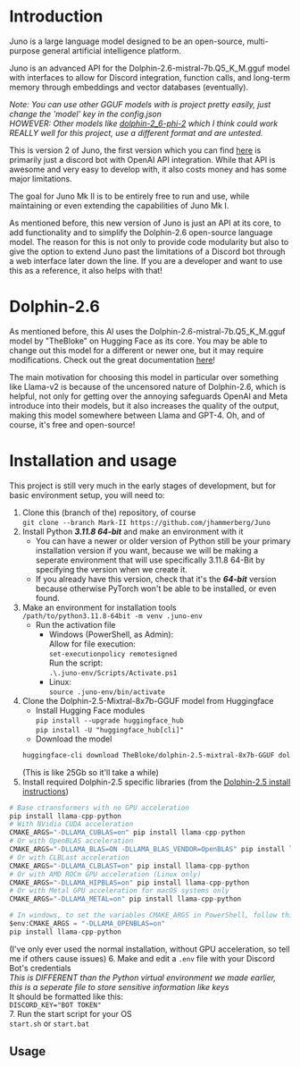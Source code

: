 # Introduction
Juno is a large language model designed to be an open-source, multi-purpose general artificial intelligence platform.

Juno is an advanced API for the Dolphin-2.6-mistral-7b.Q5_K_M.gguf model with interfaces to allow for Discord integration, function calls, and long-term memory through embeddings and vector databases (eventually).

*Note: You can use other GGUF models with is project pretty easily, just change the 'model' key in the config.json*\
*HOWEVER: Other models like [dolphin-2_6-phi-2](https://huggingface.co/cognitivecomputations/dolphin-2_6-phi-2*) which I think could work REALLY well for this project, use a different format and are untested.*

This is version 2 of Juno, the first version which you can find [here](https://github.com/jhammerberg/Juno) is primarily just a discord bot with OpenAI API integration. While that API is awesome and very easy to develop with, it also costs money and has some major limitations.

The goal for Juno Mk II is to be entirely free to run and use, while maintaining or even extending the capabilities of Juno Mk I.

As mentioned before, this new version of Juno is just an API at its core, to add functionality and to simplify the Dolphin-2.6 open-source language model. The reason for this is not only to provide code modularity but also to give the option to extend Juno past the limitations of a Discord bot through a web interface later down the line. If you are a developer and want to use this as a reference, it also helps with that!

# Dolphin-2.6
As mentioned before, this AI uses the Dolphin-2.6-mistral-7b.Q5_K_M.gguf model by "TheBloke" on Hugging Face as its core. You may be able to change out this model for a different or newer one, but it may require modifications. Check out the great documentation [here](https://huggingface.co/TheBloke/dolphin-2.6-mistral-7b.Q5_K_M.gguf)!

The main motivation for choosing this model in particular over something like Llama-v2 is because of the uncensored nature of Dolphin-2.6, which is helpful, not only for getting over the annoying safeguards OpenAI and Meta introduce into their models, but it also increases the quality of the output, making this model somewhere between Llama and GPT-4. Oh, and of course, it's free and open-source!

# Installation and usage
This project is still very much in the early stages of development, but for basic environment setup, you will need to:
1. Clone this (branch of the) repository, of course\
```git clone --branch Mark-II https://github.com/jhammerberg/Juno```
2. Install Python ***3.11.8 64-bit*** and make an environment with it
    - You can have a newer or older version of Python still be your primary installation version if you want, because we will be making a seperate environment that will use specifically 3.11.8 64-Bit by specifying the version when we create it.
    - If you already have this version, check that it's the ***64-bit*** version because otherwise PyTorch won't be able to be installed, or even found.
3. Make an environment for installation tools\
    ```/path/to/python3.11.8-64bit -m venv .juno-env```
    - Run the activation file
        - Windows (PowerShell, as Admin):\
        Allow for file execution:\
        ```set-executionpolicy remotesigned```\
        Run the script:\
        ```.\.juno-env/Scripts/Activate.ps1```
        - Linux:\
        ```source .juno-env/bin/activate```
4. Clone the Dolphin-2.5-Mixtral-8x7b-GGUF model from Huggingface 
    - Install Hugging Face modules\
    ```pip install --upgrade huggingface_hub```\
    ```pip install -U "huggingface_hub[cli]"```
    - Download the model
    ```bash
    huggingface-cli download TheBloke/dolphin-2.5-mixtral-8x7b-GGUF dolphin-2.5-mixtral-8x7b.Q4_K_M.gguf --local-dir . --local-dir-use-symlinks False
    ```
    (This is like 25Gb so it'll take a while)
5. Install required Dolphin-2.5 specific libraries
(from the [Dolphin-2.5 install instructions](https://huggingface.co/TheBloke/dolphin-2.5-mixtral-8x7b-GGUF#first-install-the-package))
```py
# Base ctransformers with no GPU acceleration
pip install llama-cpp-python
# With NVidia CUDA acceleration
CMAKE_ARGS="-DLLAMA_CUBLAS=on" pip install llama-cpp-python
# Or with OpenBLAS acceleration
CMAKE_ARGS="-DLLAMA_BLAS=ON -DLLAMA_BLAS_VENDOR=OpenBLAS" pip install llama-cpp-python
# Or with CLBLast acceleration
CMAKE_ARGS="-DLLAMA_CLBLAST=on" pip install llama-cpp-python
# Or with AMD ROCm GPU acceleration (Linux only)
CMAKE_ARGS="-DLLAMA_HIPBLAS=on" pip install llama-cpp-python
# Or with Metal GPU acceleration for macOS systems only
CMAKE_ARGS="-DLLAMA_METAL=on" pip install llama-cpp-python

# In windows, to set the variables CMAKE_ARGS in PowerShell, follow this format; eg for NVidia CUDA:
$env:CMAKE_ARGS = "-DLLAMA_OPENBLAS=on"
pip install llama-cpp-python
```
(I've only ever used the normal installation, without GPU acceleration, so tell me if others cause issues)
6. Make and edit a `.env` file with your Discord Bot's credentials\
*This is DIFFERENT than the Python virtual environment we made earlier, this is a seperate file to store sensitive information like keys*\
It should be formatted like this:\
`DISCORD_KEY="BOT TOKEN"`\
7. Run the start script for your OS\
`start.sh` or `start.bat`
## Usage